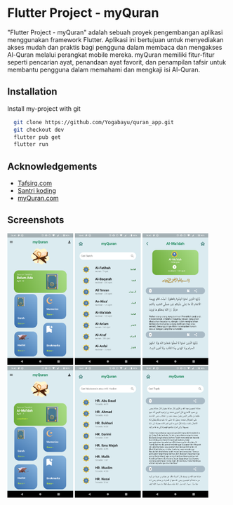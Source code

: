 # Flutter Project - myQuran

"Flutter Project - myQuran" adalah sebuah proyek pengembangan aplikasi menggunakan framework Flutter. Aplikasi ini bertujuan untuk menyediakan akses mudah dan praktis bagi pengguna dalam membaca dan mengakses Al-Quran melalui perangkat mobile mereka. myQuran memiliki fitur-fitur seperti pencarian ayat, penandaan ayat favorit, dan penampilan tafsir untuk membantu pengguna dalam memahami dan mengkaji isi Al-Quran.

## Installation

Install my-project with git

```bash
  git clone https://github.com/Yogabayu/quran_app.git
  git checkout dev
  flutter pub get
  flutter run
```

## Acknowledgements

- [Tafsirq.com](https://tafsirq.com/hadits)
- [Santri koding](https://santrikoding.com)
- [myQuran.com](https://myQuran.com)

## Screenshots

<img src="https://github.com/Yogabayu/quran_app/blob/dev/flutter_01.png" width="150"> <img src="https://github.com/Yogabayu/quran_app/blob/dev/flutter_02.png" width="150"> <img src="https://github.com/Yogabayu/quran_app/blob/dev/flutter_03.png" width="150"> <img src="https://github.com/Yogabayu/quran_app/blob/dev/flutter_04.png" width="150"> <img src="https://github.com/Yogabayu/quran_app/blob/dev/flutter_05.png" width="150"> <img src="https://github.com/Yogabayu/quran_app/blob/dev/flutter_06.png" width="150">
